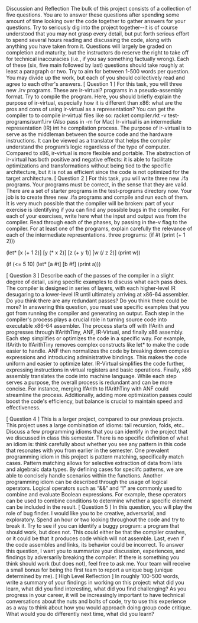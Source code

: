 Discussion and Reflection
The bulk of this project consists of a collection of five questions. You are to answer these questions after spending some amount of time looking over the code together to gather answers for your questions. Try to seriously dig into the project together--it is of course understood that you may not grasp every detail, but put forth serious effort to spend several hours reading and discussing the code, along with anything you have taken from it.
Questions will largely be graded on completion and maturity, but the instructors do reserve the right to take off for technical inaccuracies (i.e., if you say something factually wrong).
Each of these (six, five main followed by last) questions should take roughly at least a paragraph or two. Try to aim for between 1-500 words per question. You may divide up the work, but each of you should collectively read and agree to each other's answers.
[ Question 1 ]
For this task, you will three new .irv programs. These are ir-virtual? programs in a pseudo-assembly format. Try to compile the program. Here, you should briefly explain the purpose of ir-virtual, especially how it is different than x86: what are the pros and cons of using ir-virtual as a representation? You can get the compiler to to compile ir-virtual files like so:
racket compiler.rkt -v test-programs/sum1.irv
(Also pass in -m for Mac)
Ir-virtual is an intermediate representation (IR) int he compilation process. The purpose of ir-virtual is to serve as the middleman between the source code and the hardware instructions. It can be viewed as a translator that helps the compiler understand the program’s logic regardless of the type of computer. Compared to x86, ir-virtual is more flexible and portable. The abstraction of ir-virtual has both positive and negative effects: it is able to facilitate optimizations and transformations without being tied to the specific architecture, but it is not as efficient since the code is not optimized for the target architecture. 
[ Question 2 ]
For this task, you will write three new .ifa programs. Your programs must be correct, in the sense that they are valid. There are a set of starter programs in the test-programs directory now. Your job is to create three new .ifa programs and compile and run each of them. It is very much possible that the compiler will be broken: part of your exercise is identifying if you can find any possible bugs in the compiler.
For each of your exercises, write here what the input and output was from the compiler. Read through each of the phases, by passing in the-v flag to the compiler. For at least one of the programs, explain carefully the relevance of each of the intermediate representations.
three programs: (if #t
    (print (+ 1 2)))

(let* [x (+ 1 2)] [y (* x 2)] [z (+ y 1)] [w (/ z 2)] (print w))

(if (<= 5 10)
    (let* [a #t] [b #f] (print a)))

[ Question 3 ]
Describe each of the passes of the compiler in a slight degree of detail, using specific examples to discuss what each pass does. The compiler is designed in series of layers, with each higher-level IR desugaring to a lower-level IR until ultimately arriving at x86-64 assembler. Do you think there are any redundant passes? Do you think there could be more?
In answering this question, you must use specific examples that you got from running the compiler and generating an output.
Each step in the compiler's process plays a crucial role in turning source code into executable x86-64 assembler. The process starts off with IfArith and progresses through IfArithTiny, ANF, IR-Virtual, and finally x86 assembly. Each step simplifies or optimizes the code in a specific way. For example, IfArith to IfArithTiny removes complex constructs like let* to make the code easier to handle. ANF then normalizes the code by breaking down complex expressions and introducing administrative bindings. This makes the code uniform and easier to optimize later. IR-Virtual simplifies the code further, expressing instructions in virtual registers and basic operations. Finally, x86 assembly translates the code into machine language. While each step serves a purpose, the overall process is redundant and can be more concise. For instance, merging IfArith to IfArithTiny with ANF could streamline the process. Additionally, adding more optimization passes could boost the code's efficiency, but balance is crucial to maintain speed and effectiveness.

[ Question 4 ]
This is a larger project, compared to our previous projects. This project uses a large combination of idioms: tail recursion, folds, etc.. Discuss a few programming idioms that you can identify in the project that we discussed in class this semester. There is no specific definition of what an idiom is: think carefully about whether you see any pattern in this code that resonates with you from earlier in the semester.
	One prevalent programming idiom in this project is pattern matching, specifically match cases. Pattern matching allows for selective extraction of data from lists and algebraic data types. By defining cases for speciifc patterns, we are able to concisely handle scenarios within the functions.
Another programming idiom can be described through the usage of logical operators. Logical operators such as “&&” and “!” are commonly used to combine and evaluate Boolean expressions. For example, these operators can be used to combine conditions to determine whether a specific element can be included in the result. 
[ Question 5 ]
In this question, you will play the role of bug finder. I would like you to be creative, adversarial, and exploratory. Spend an hour or two looking throughout the code and try to break it. Try to see if you can identify a buggy program: a program that should work, but does not. This could either be that the compiler crashes, or it could be that it produces code which will not assemble. Last, even if the code assembles and links, its behavior could be incorrect.
To answer this question, I want you to summarize your discussion, experiences, and findings by adversarily breaking the compiler. If there is something you think should work (but does not), feel free to ask me.
Your team will receive a small bonus for being the first team to report a unique bug (unique determined by me).
[ High Level Reflection ]
In roughly 100-500 words, write a summary of your findings in working on this project: what did you learn, what did you find interesting, what did you find challenging? As you progress in your career, it will be increasingly important to have technical conversations about the nuts and bolts of code, try to use this experience as a way to think about how you would approach doing group code critique. What would you do differently next time, what did you learn?


